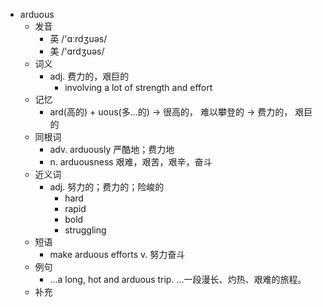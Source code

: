 - arduous
  - 发音
    - 英 /'ɑːrdʒuəs/
    - 美 /'ɑrdʒuəs/
  - 词义
    - adj. 费力的，艰巨的
      - involving a lot of strength and effort
  - 记忆
    - ard(高的) + uous(多…的) → 很高的， 难以攀登的 → 费力的， 艰巨的
  - 同根词
    - adv. arduously 严酷地；费力地
    - n. arduousness 艰难，艰苦，艰辛，奋斗
  - 近义词
    - adj. 努力的；费力的；险峻的
      - hard
      - rapid
      - bold
      - struggling
  - 短语
    - make arduous efforts v. 努力奋斗
  - 例句
    - ...a long, hot and arduous trip. …一段漫长、灼热、艰难的旅程。
  - 补充